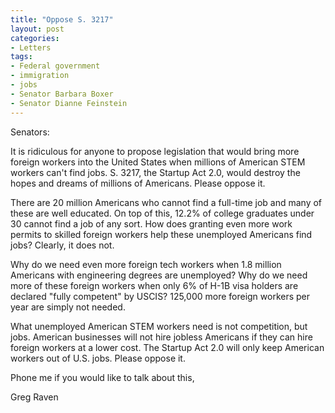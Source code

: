 ```yaml
---
title: "Oppose S. 3217"
layout: post
categories:
- Letters
tags:
- Federal government
- immigration
- jobs
- Senator Barbara Boxer
- Senator Dianne Feinstein
---
```


Senators:

It is ridiculous for anyone to propose legislation that would bring more foreign workers into the United States when millions of American STEM workers can't find jobs. S. 3217, the Startup Act 2.0, would destroy the hopes and dreams of millions of Americans. Please oppose it.

There are 20 million Americans who cannot find a full-time job and many of these are well educated. On top of this, 12.2% of college graduates under 30 cannot find a job of any sort. How does granting even more work permits to skilled foreign workers help these unemployed Americans find jobs? Clearly, it does not.

Why do we need even more foreign tech workers when 1.8 million Americans with engineering degrees are unemployed? Why do we need more of these foreign workers when only 6% of H-1B visa holders are declared "fully competent" by USCIS? 125,000 more foreign workers per year are simply not needed.

What unemployed American STEM workers need is not competition, but jobs. American businesses will not hire jobless Americans if they can hire foreign workers at a lower cost. The Startup Act 2.0 will only keep American workers out of U.S. jobs. Please oppose it.

Phone me if you would like to talk about this,

Greg Raven